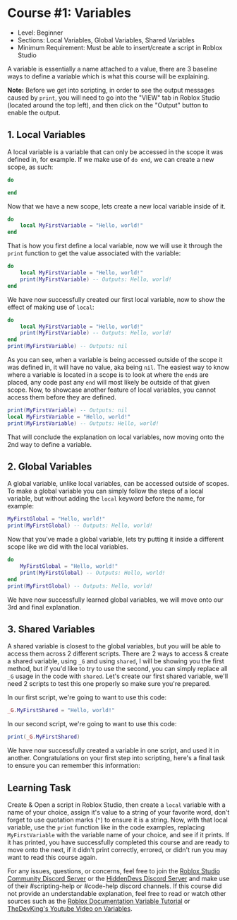 # Course #1: Variables
- Level: Beginner
- Sections: Local Variables, Global Variables, Shared Variables
- Minimum Requirement: Must be able to insert/create a script in Roblox Studio

A variable is essentially a name attached to a value, there are 3 baseline ways to define a variable which is what this course will be explaining.

**Note:** Before we get into scripting, in order to see the output messages caused by `print`, you will need to go into the "VIEW" tab in Roblox Studio (located around the top left), and then click on the "Output" button to enable the output.

## 1. Local Variables
A local variable is a variable that can only be accessed in the scope it was defined in, for example.
If we make use of `do end`, we can create a new scope, as such:
```lua
do

end
```
Now that we have a new scope, lets create a new local variable inside of it.
```lua
do
    local MyFirstVariable = "Hello, world!"
end
```
That is how you first define a local variable, now we will use it through the `print` function to get the value associated with the variable:
```lua
do
    local MyFirstVariable = "Hello, world!"
    print(MyFirstVariable) -- Outputs: Hello, world!
end
```
We have now successfully created our first local variable, now to show the effect of making use of `local`:
```lua
do
    local MyFirstVariable = "Hello, world!"
    print(MyFirstVariable) -- Outputs: Hello, world!
end
print(MyFirstVariable) -- Outputs: nil
```
As you can see, when a variable is being accessed outside of the scope it was defined in, it will have no value, aka being `nil`.
The easiest way to know where a variable is located in a scope is to look at where the `end`s are placed, any code past any `end` will most likely be outside of that given scope.
Now, to showcase another feature of local variables, you cannot access them before they are defined.
```lua
print(MyFirstVariable) -- Outputs: nil
local MyFirstVariable = "Hello, world!"
print(MyFirstVariable) -- Outputs: Hello, world!
```
That will conclude the explanation on local variables, now moving onto the 2nd way to define a variable.
## 2. Global Variables
A global variable, unlike local variables, can be accessed outside of scopes.
To make a global variable you can simply follow the steps of a local variable, but without adding the `local` keyword before the name, for example:
```lua
MyFirstGlobal = "Hello, world!"
print(MyFirstGlobal) -- Outputs: Hello, world!
```
Now that you've made a global variable, lets try putting it inside a different scope like we did with the local variables.
```lua
do
    MyFirstGlobal = "Hello, world!"
    print(MyFirstGlobal) -- Outputs: Hello, world!
end
print(MyFirstGlobal) -- Outputs: Hello, world!
```
We have now successfully learned global variables, we will move onto our 3rd and final explanation.
## 3. Shared Variables
A shared variable is closest to the global variables, but you will be able to access them across 2 different scripts.
There are 2 ways to access & create a shared variable, using `_G` and using `shared`, I will be showing you the first method, but if you'd like to try to use the second, you can simply replace all `_G` usage in the code with `shared`.
Let's create our first shared variable, we'll need 2 scripts to test this one properly so make sure you're prepared.

In our first script, we're going to want to use this code:
```lua
_G.MyFirstShared = "Hello, world!"
```
In our second script, we're going to want to use this code:
```lua
print(_G.MyFirstShared)
```
We have now successfully created a variable in one script, and used it in another.
Congratulations on your first step into scripting, here's a final task to ensure you can remember this information:
## Learning Task
Create & Open a script in Roblox Studio, then create a `local` variable with a name of your choice, assign it's value to a string of your favorite word, don't forget to use quotation marks (`"`) to ensure it is a string.
Now, with that local variable, use the `print` function like in the code examples, replacing `MyFirstVariable` with the variable name of your choice, and see if it prints.
If it has printed, you have successfully completed this course and are ready to move onto the next, if it didn't print correctly, errored, or didn't run you may want to read this course again.

For any issues, questions, or concerns, feel free to join the [Roblox Studio Community Discord Server](https://discord.gg/robloxstudio) or the [HiddenDevs Discord Server](https://discord.gg/hd) and make use of their #scripting-help or #code-help discord channels.
If this course did not provide an understandable explanation, feel free to read or watch other sources such as the [Roblox Documentation Variable Tutorial](https://create.roblox.com/docs/luau/variables) or [TheDevKing's Youtube Video on Variables](https://www.youtube.com/watch?v=0Dc2dCYoxxs).
